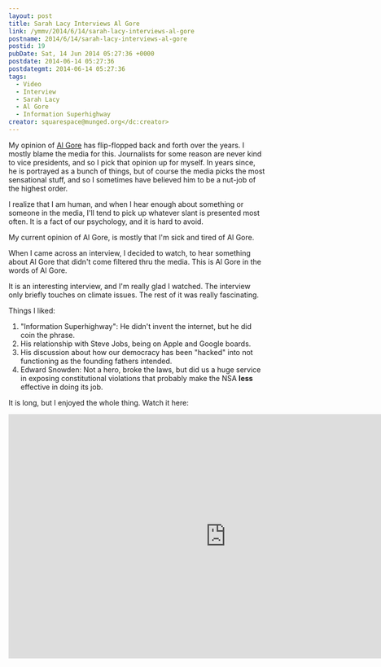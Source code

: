 ```yaml
---
layout: post
title: Sarah Lacy Interviews Al Gore
link: /ymmv/2014/6/14/sarah-lacy-interviews-al-gore
postname: 2014/6/14/sarah-lacy-interviews-al-gore
postid: 19
pubDate: Sat, 14 Jun 2014 05:27:36 +0000
postdate: 2014-06-14 05:27:36
postdategmt: 2014-06-14 05:27:36
tags:
  - Video
  - Interview
  - Sarah Lacy
  - Al Gore
  - Information Superhighway
creator: squarespace@munged.org</dc:creator>
---
```

My opinion of [Al Gore][] has flip-flopped back and forth over the years. I mostly
blame the media for this. Journalists for some reason are never kind to vice
presidents, and so I pick that opinion up for myself. In years since, he is portrayed
as a bunch of things, but of course the media picks the most sensational stuff, and
so I sometimes have believed him to be a nut-job of the highest order.

I realize that I am human, and when I hear enough about something or someone in the
media, I'll tend to pick up whatever slant is presented most often. It is a fact of
our psychology, and it is hard to avoid.

My current opinion of Al Gore, is mostly that I'm sick and tired of Al Gore.

When I came across an interview, I decided to watch, to hear something about Al Gore
that didn't come filtered thru the media. This is Al Gore in the words of Al Gore.

It is an interesting interview, and I'm really glad I watched. The interview only
briefly touches on climate issues. The rest of it was really fascinating.

Things I liked:

1. "Information Superhighway": He didn't invent the internet, but he did coin the phrase.
1. His relationship with Steve Jobs, being on Apple and Google boards.
1. His discussion about how our democracy has been "hacked" into not functioning
as the founding fathers intended.
1. Edward Snowden: Not a hero, broke the laws, but did us a huge service in exposing
constitutional violations that probably make the NSA <strong>less</strong> effective
in doing its job.

It is long, but I enjoyed the whole thing. Watch it here:
 
<iframe width="853" height="480" src="https://www.youtube.com/embed/iMQR6O7JWGk" frameborder="0" allowfullscreen></iframe>

[Al Gore]: http://www.algore.com/